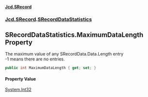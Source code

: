 #### [Jcd.SRecord](index.md 'index')
### [Jcd.SRecord](Jcd.SRecord.md 'Jcd.SRecord').[SRecordDataStatistics](Jcd.SRecord.SRecordDataStatistics.md 'Jcd.SRecord.SRecordDataStatistics')

## SRecordDataStatistics.MaximumDataLength Property

The maximum value of any SRecordData.Data.Length entry  
-1 means there are no entries.

```csharp
public int MaximumDataLength { get; set; }
```

#### Property Value
[System.Int32](https://docs.microsoft.com/en-us/dotnet/api/System.Int32 'System.Int32')